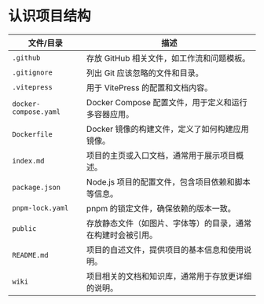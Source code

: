 # 认识项目结构

| 文件/目录              | 描述                                         |
|-----------------------|--------------------------------------------|
| `.github`             | 存放 GitHub 相关文件，如工作流和问题模板。    |
| `.gitignore`          | 列出 Git 应该忽略的文件和目录。               |
| `.vitepress`          | 用于 VitePress 的配置和文档内容。             |
| `docker-compose.yaml` | Docker Compose 配置文件，用于定义和运行多容器应用。 |
| `Dockerfile`          | Docker 镜像的构建文件，定义了如何构建应用镜像。 |
| `index.md`           | 项目的主页或入口文档，通常用于展示项目概述。   |
| `package.json`       | Node.js 项目的配置文件，包含项目依赖和脚本等信息。 |
| `pnpm-lock.yaml`     | pnpm 的锁定文件，确保依赖的版本一致。          |
| `public`             | 存放静态文件（如图片、字体等）的目录，通常在构建时会被引用。 |
| `README.md`          | 项目的自述文件，提供项目的基本信息和使用说明。   |
| `wiki`               | 项目相关的文档和知识库，通常用于存放更详细的说明。 |
